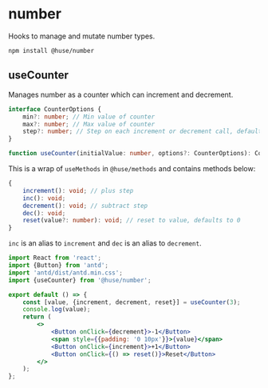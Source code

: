 # number

Hooks to manage and mutate number types.

```shell
npm install @huse/number
```

## useCounter

Manages number as a counter which can increment and decrement.

```typescript
interface CounterOptions {
    min?: number; // Min value of counter
    max?: number; // Max value of counter
    step?: number; // Step on each increment or decrement call, default to 1
}

function useCounter(initialValue: number, options?: CounterOptions): CounterMethods;
```

This is a wrap of `useMethods` in `@huse/methods` and contains methods below:

```typescript
{
    increment(): void; // plus step
    inc(): void;
    decrement(): void; // subtract step
    dec(): void;
    reset(value?: number): void; // reset to value, defaults to 0
}
```

`inc` is an alias to `increment` and `dec` is an alias to `decrement`.

```jsx
import React from 'react';
import {Button} from 'antd';
import 'antd/dist/antd.min.css';
import {useCounter} from '@huse/number';

export default () => {
    const [value, {increment, decrement, reset}] = useCounter(3);
    console.log(value);
    return (
        <>
            <Button onClick={decrement}>-1</Button>
            <span style={{padding: '0 10px'}}>{value}</span>
            <Button onClick={increment}>+1</Button>
            <Button onClick={() => reset()}>Reset</Button>
        </>
    );
};
```
